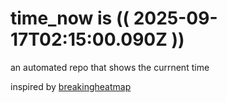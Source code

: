 # time_now is (( 2025-09-17T02:15:00.090Z ))

an automated repo that shows the currnent time

inspired by [breakingheatmap](https://github.com/breakingheatmap/breakingheatmap)